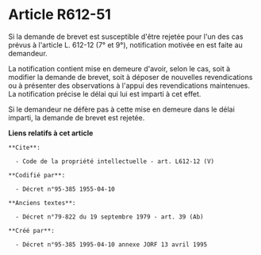 # Article R612-51

Si la demande de brevet est susceptible d'être rejetée pour l'un des cas prévus à l'article L. 612-12 (7° et 9°),
notification motivée en est faite au demandeur. 

La notification contient mise en demeure d'avoir, selon le cas, soit à modifier la demande de brevet, soit à déposer de
nouvelles revendications ou à présenter des observations à l'appui des revendications maintenues. La notification précise le
délai qui lui est imparti à cet effet. 

Si le demandeur ne défère pas à cette mise en demeure dans le délai imparti, la demande de brevet est rejetée.

**Liens relatifs à cet article**

	**Cite**:

	  - Code de la propriété intellectuelle - art. L612-12 (V)

	**Codifié par**:

	  - Décret n°95-385 1955-04-10

	**Anciens textes**:

	  - Décret n°79-822 du 19 septembre 1979 - art. 39 (Ab)

	**Créé par**:

	  - Décret n°95-385 1995-04-10 annexe JORF 13 avril 1995
